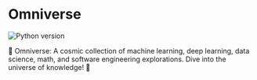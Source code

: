 # Omniverse

![Python version](https://img.shields.io/badge/Python-3.9-3776AB)

🌌 Omniverse: A cosmic collection of machine learning, deep learning, data
science, math, and software engineering explorations. Dive into the universe of
knowledge! 🚀
